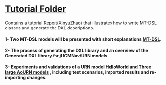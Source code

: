 
# [Tutorial Folder](Tutorial/)
Contains a tutorial [Report(XinyuZhao)](/Report(XinyuZhao).pdf) that illustrates how to write MT-DSL classes and generate the DXL descriptions. 

#### 1- Two MT-DSL models will be presented with short explanations [MT-DSL](MT-DSL/).
#### 2- The process of generating the DXL library and an overview of the Generated DXL library for jUCMNav/URN models. 
#### 3- Experiments and validations of a URN model [HelloWorld](/jucmfiles) and [Three large AoURN models](/jucmfiles) , including test scenarios, imported results and re-importing changes. 
